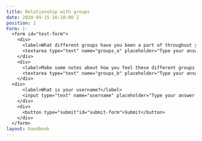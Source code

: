 ```yaml
---
title: Relationship with groups
date: 2020-09-15 16:18:00 Z
position: 2
Form: |-
  <form id="test-form">
    <div>
      <label>What different groups have you been a part of throughout your life? </label>
      <textarea type="text" name="groups_a" placeholder="Type your answer here"/></textarea>
    </div>
    <div>
      <label>Make some notes about how you feel these different groups have influenced your values, beliefs and worldview </label>
      <textarea type="text" name="groups_b" placeholder="Type your answer here"/></textarea>
    </div>
  <div>
      <label>What is your username?</label>
      <input type="text" name="username" placeholder="Type your answer here"/></input>
    </div>
    <div>
      <button type="submit"id="submit-form">Submit</button>
    </div>
  </form>
layout: handbook
---
```


